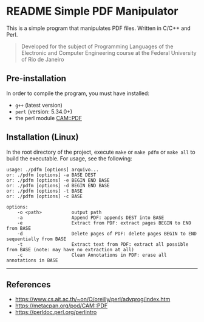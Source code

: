 # README Simple PDF Manipulator

This is a simple program that manipulates PDF files. Written in C/C++ and Perl.

> Developed for the subject of Programming Languages of the Electronic and Computer Engineering course at the Federal University of Rio de Janeiro

## Pre-installation
In order to compile the program, you must have installed:
- `g++` (latest version)
- `perl` (version: 5.34.0+)
- the perl module [CAM::PDF](https://metacpan.org/pod/CAM::PDF)

## Installation (Linux)
In the root directory of the project, execute `make` or `make pdfm` or `make all` to build the executable. For usage, see the following:

```
usage: ./pdfm [options] arquivo...
or: ./pdfm [options] -a BASE DEST
or: ./pdfm [options] -e BEGIN END BASE
or: ./pdfm [options] -d BEGIN END BASE
or: ./pdfm [options] -t BASE
or: ./pdfm [options] -c BASE

options:
    -o <path>           output path
    -a                  Append PDF: appends DEST into BASE
    -e                  Extract from PDF: extract pages BEGIN to END from BASE
    -d                  Delete pages of PDF: delete pages BEGIN to END sequentially from BASE
    -t                  Extract text from PDF: extract all possible from BASE (note: may have no extraction at all)
    -c                  Clean Annotations in PDF: erase all annotations in BASE
```


---

## References

- https://www.cs.ait.ac.th/~on/O/oreilly/perl/advprog/index.htm
- https://metacpan.org/pod/CAM::PDF
- https://perldoc.perl.org/perlintro